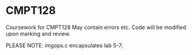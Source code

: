 # CMPT128
Coursework for CMPT128 
May contain errors etc. 
Code will be modified upon marking and review. 

PLEASE NOTE:
imgops.c encapsulates lab 5-7;
